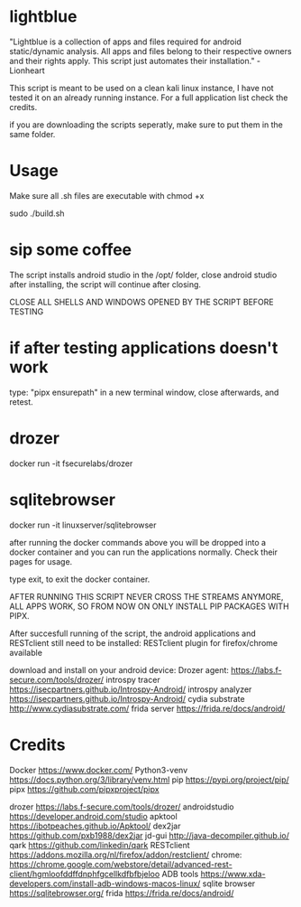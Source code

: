 # lightblue
"Lightblue is a collection of apps and files required for android static/dynamic analysis. All apps and files belong to their respective owners and their rights apply. This script just automates their installation."
  -Lionheart
  
This script is meant to be used on a clean kali linux instance, I have not tested it on an already running instance.
For a full application list check the credits.

if you are downloading the scripts seperatly, make sure to put them in the same folder.
  
# Usage
Make sure all .sh files are executable with chmod +x

sudo ./build.sh

# sip some coffee

The script installs android studio in the /opt/ folder, close android studio after installing, the script will continue after closing.

CLOSE ALL SHELLS AND WINDOWS OPENED BY THE SCRIPT BEFORE TESTING

# if after testing applications doesn't work
type: "pipx ensurepath" in a new terminal window, close afterwards, and retest.

# drozer
docker run -it fsecurelabs/drozer

# sqlitebrowser
docker run -it linuxserver/sqlitebrowser

after running the docker commands above you will be dropped into a docker container and you can run the applications normally. Check their pages for usage.

type exit, to exit the docker container.

AFTER RUNNING THIS SCRIPT NEVER CROSS THE STREAMS ANYMORE, ALL APPS WORK, SO FROM NOW ON ONLY INSTALL PIP PACKAGES WITH PIPX.

After succesfull running of the script, the android applications and RESTclient still need to be installed:
  RESTclient plugin for firefox/chrome available
  
  download and install on your android device:
  Drozer agent: https://labs.f-secure.com/tools/drozer/
  introspy tracer https://isecpartners.github.io/Introspy-Android/
  introspy analyzer https://isecpartners.github.io/Introspy-Android/
  cydia substrate http://www.cydiasubstrate.com/
  frida server https://frida.re/docs/android/
  
# Credits
Docker https://www.docker.com/
Python3-venv https://docs.python.org/3/library/venv.html
pip https://pypi.org/project/pip/
pipx https://github.com/pipxproject/pipx

drozer https://labs.f-secure.com/tools/drozer/
androidstudio https://developer.android.com/studio
apktool https://ibotpeaches.github.io/Apktool/
dex2jar https://github.com/pxb1988/dex2jar
jd-gui http://java-decompiler.github.io/
qark https://github.com/linkedin/qark
RESTclient https://addons.mozilla.org/nl/firefox/addon/restclient/ chrome: https://chrome.google.com/webstore/detail/advanced-rest-client/hgmloofddffdnphfgcellkdfbfbjeloo
ADB tools https://www.xda-developers.com/install-adb-windows-macos-linux/
sqlite browser https://sqlitebrowser.org/
frida https://frida.re/docs/android/
